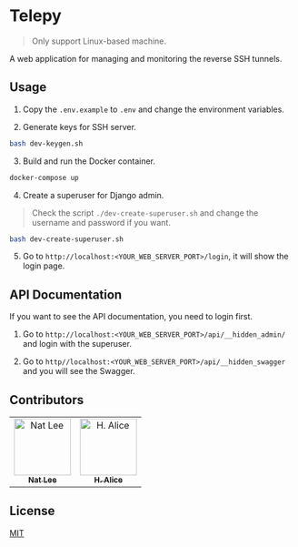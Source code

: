 # Telepy

> Only support Linux-based machine.

A web application for managing and monitoring the reverse SSH tunnels.

## Usage

1. Copy the `.env.example` to `.env` and change the environment variables.

2. Generate keys for SSH server.

```bash
bash dev-keygen.sh
```

3. Build and run the Docker container.

```bash
docker-compose up
```

4. Create a superuser for Django admin.

> Check the script `./dev-create-superuser.sh` and change the username and password if you want.

```bash
bash dev-create-superuser.sh
```

5. Go to `http://localhost:<YOUR_WEB_SERVER_PORT>/login`, it will show the login page.

## API Documentation

If you want to see the API documentation, you need to login first.

1. Go to `http://localhost:<YOUR_WEB_SERVER_PORT>/api/__hidden_admin/` and login with the superuser.

2. Go to `http//localhost:<YOUR_WEB_SERVER_PORT>/api/__hidden_swagger` and you will see the Swagger.

## Contributors

<!-- ALL-CONTRIBUTORS-LIST:START - Do not remove or modify this section -->
<!-- prettier-ignore-start -->
<!-- markdownlint-disable -->
<table>
  <tbody>
    <tr>
      <td align="center"><a href="https://github.com/NatLee"><img src="https://avatars.githubusercontent.com/u/10178964?v=3?s=100" width="100px;" alt="Nat Lee"/><br /><sub><b>Nat Lee</b></sub></a></td>
      <td align="center"><a href="https://github.com/h-alice"><img src="https://avatars.githubusercontent.com/u/16372174?v=3?s=100" width="100px;" alt="H. Alice"/><br /><sub><b>H. Alice</b></sub></a></td>
    </tr>
  </tbody>
</table>

<!-- markdownlint-restore -->
<!-- prettier-ignore-end -->

<!-- ALL-CONTRIBUTORS-LIST:END -->

## License

[MIT](./LICENSE)
